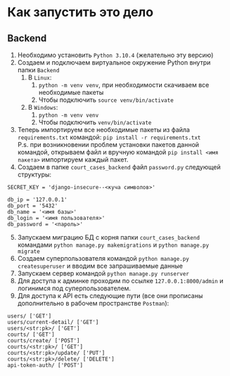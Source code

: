 # Как запустить это дело

## Backend
1. Необходимо установить ``Python 3.10.4`` (желательно эту версию)
2. Создаем и подключаем виртуальное окружение Python внутри папки ``Backend``
   1. В ``Linux``:
      1. ``python -m venv venv``, при необходимости скачиваем все необходимые пакеты
      2. Чтобы подключить ``source venv/bin/activate``
   2. В ``Windows``:
      1. ``python -m venv venv``
      2. Чтобы подключить ``venv/bin/activate``
3. Теперь импортируем все необходимые пакеты из файла ``requirements.txt`` командой: ``pip install -r requirements.txt ``  
P.s. при возникновении проблем установки пакетов данной командой, открываем файл и вручную командой ``pip install <имя пакета>`` импортируем каждый пакет.
4. Создаем в папке ``court_cases_backend`` файл ``password.py`` следующей структуры:
```
SECRET_KEY = 'django-insecure--<куча символов>'

db_ip = '127.0.0.1'
db_port = '5432'
db_name = '<имя базы>'
db_login = '<имя пользователя>'
db_password = '<пароль>'
```  
5. Запускаем миграцию БД с корня папки ``court_cases_backend`` командами  ``python manage.py makemigrations`` и ``python manage.py migrate``
6. Создаем суперпользователя командой ``python manage.py createsuperuser`` и вводим все запрашиваемые данные
7. Запускаем сервер командой ``python manage.py runserver``
8. Для доступа к админке проходим по ссылке ``127.0.0.1:8000/admin`` и логинимся под суперпользователем.
9. Для доступа к API есть следующие пути (все они прописаны дополнительно в рабочем пространстве ``Postman``):
```
users/ ['GET']
users/current-detail/ ['GET']
users/<str:pk>/ ['GET']
courts/ ['GET']
courts/create/ ['POST']
courts/<str:pk>/ ['GET']
courts/<str:pk>/update/ ['PUT']
courts/<str:pk>/delete/ ['DELETE']
api-token-auth/ ['POST'] 
```